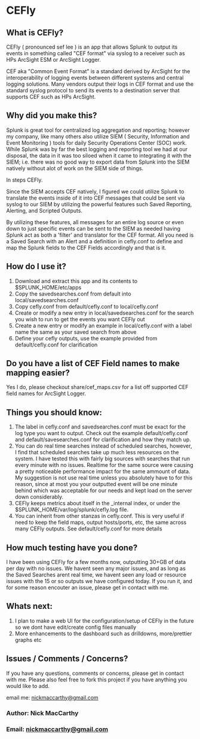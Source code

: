 # CEFly #
What is CEFly?
------------------------------------

CEFly ( pronounced sef lee ) is an app that allows Splunk to output its events in something called "CEF format" via syslog to a receiver such as HPs ArcSight ESM or ArcSight Logger.

CEF aka "Common Event Format" is a standard derived by ArcSight for the interoperability of logging events between different systems and central logging solutions.  Many vendors output their logs in CEF format and use the standard syslog protocol to send its events to a destination server that supports CEF such as HPs ArcSight. 

Why did you make this?
------------------------------------


Splunk is great tool for centralized log aggregation and reporting; however my company, like many others also utilize SIEM ( Security, Information and Event Monitoring ) tools for daily Security Operations Center (SOC) work.  While Splunk was by far the best logging and reporting tool we had at our disposal, the data in it was too siloed when it came to integrating it with the SIEM; i.e. there was no good way to export data from Splunk into the SIEM natively without alot of work on the SIEM side of things.  

In steps CEFly.  

Since the SIEM accepts CEF natively, I figured we could utilize Splunk to translate the events inside of it into CEF messages that could be sent via syslog to our SIEM by utilizing the powerful features such Saved Reporting, Alerting, and Scripted Outputs. 

By utilizing these features, all messages for an entire log source or even down to just specific events can be sent to the SIEM as needed having Splunk act as both a 'filter' and translator for the CEF format.  All you need is a Saved Search with an Alert and a definition in cefly.conf to define and map the Splunk fields to the CEF Fields accordingly and that is it.


How do I use it?
------------------------------------

1. Download and extract this app and its contents to $SPLUNK_HOME/etc/apps
2. Copy the savedsearches.conf from default into local/savedsearches.conf
3. Copy cefly.conf from default/cefly.conf to local/cefly.conf
4. Create or modify a new entry in local/savedsearches.conf for the search you wish to run to get the events you want CEFly out
5. Create a new entry or modify an example in local/cefly.conf with a label name the same as your saved search from above
6. Define your cefly outputs, use the example provided from default/cefly.conf for clarification

Do you have a list of CEF Field names to make mapping easier?
-----------------------------------

Yes I do, please checkout share/cef_maps.csv for a list off supported CEF field names for ArcSight Logger.

Things you should know:
------------------------------------

1. The label in cefly.conf and savedsearches.conf  must be exact for the log type you want to output.  Check out the example default/cefly.conf and default/savesearches.conf for clarification and how they match up.
2. You can do real time searches instead of scheduled searches, however, I find that scheduled searches take up much less resources on the system.  I have tested this with fairly big sources with searches that run every minute with no issues.  Realtime for the same source were causing a pretty noticeable performance impact for the same ammount of data.  My suggestion is not use real time unless you absolutely have to for this reason, since at most you your outputted event will be one minute behind which was acceptable for our needs and kept load on the server down considerably.
3. CEFly keeps metrics about itself in the _internal index, or under the $SPLUNK_HOME/var/log/splunk/cefly.log file.
4. You can inherit from other stanzas in cefly.conf.  This is very useful if need to keep the field maps, output hosts/ports, etc, the same across many CEFly outputs.  See default/cefly.conf for more details

How much testing have you done?
------------------------------------

I have been using CEFly for a few months now, outputting 30+GB of data per day with no issues.  We havent seen any major issues, and as long as the Saved Searches arent real time, we havent seen any load or resource issues with the 15 or so outputs we have configured today.  If you run it, and for some reason encouter an issue, please get in contact with me.

Whats next:
------------------------------------

1. I plan to make a web UI for the configuration/setup of CEFly in the future so we dont have edit/create config files manually
2. More enhancements to the dashboard such as drilldowns, more/prettier graphs etc



Issues / Comments / Concerns?
------------------------------------

If you have any questions, comments or concerns, please get in contact with me.  Please also feel free to fork this project if you have anything you would like to add.

email me: nickmaccarthy@gmail.com


### Author: Nick MacCarthy
### Email: nickmaccarthy@gmail.com
